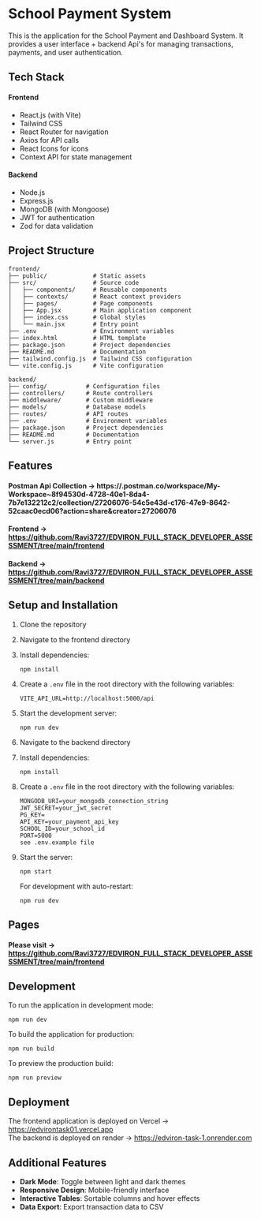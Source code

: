 # School Payment System  

This is the application for the School Payment and Dashboard System. It provides a user interface + backend Api's for managing transactions, payments, and user authentication.  

## Tech Stack 
 
#### Frontend  
- React.js (with Vite) 
- Tailwind CSS 
- React Router for navigation 
- Axios for API calls 
- React Icons for icons 
- Context API for state management 

#### Backend  
- Node.js
- Express.js
- MongoDB (with Mongoose)
- JWT for authentication
- Zod for data validation


## Project Structure 

``` 
frontend/ 
├── public/             # Static assets 
├── src/                # Source code 
│   ├── components/     # Reusable components 
│   ├── contexts/       # React context providers 
│   ├── pages/          # Page components 
│   ├── App.jsx         # Main application component 
│   ├── index.css       # Global styles 
│   └── main.jsx        # Entry point 
├── .env                # Environment variables 
├── index.html          # HTML template 
├── package.json        # Project dependencies 
├── README.md           # Documentation 
├── tailwind.config.js  # Tailwind CSS configuration 
└── vite.config.js      # Vite configuration 
``` 

```      
backend/
├── config/           # Configuration files 
├── controllers/      # Route controllers 
├── middleware/       # Custom middleware 
├── models/           # Database models 
├── routes/           # API routes 
├── .env              # Environment variables  
├── package.json      # Project dependencies  
├── README.md         # Documentation  
└── server.js         # Entry point  
```  

## Features  

#### Postman Api Collection -> https://.postman.co/workspace/My-Workspace~8f94530d-4728-40e1-8da4-7b7e132212c2/collection/27206076-54c5e43d-c176-47e9-8642-52caac0ecd06?action=share&creator=27206076 
#### Frontend -> https://github.com/Ravi3727/EDVIRON_FULL_STACK_DEVELOPER_ASSESSMENT/tree/main/frontend  
#### Backend -> https://github.com/Ravi3727/EDVIRON_FULL_STACK_DEVELOPER_ASSESSMENT/tree/main/backend 

## Setup and Installation  

1. Clone the repository  
2. Navigate to the frontend directory  
3. Install dependencies:  
   ``` 
   npm install 
   ```  
4. Create a `.env` file in the root directory with the following variables: 
   ``` 
   VITE_API_URL=http://localhost:5000/api 
   ``` 
5. Start the development server:  
   ``` 
   npm run dev 
   ```  
6.  Navigate to the backend directory   
7. Install dependencies:  
   ``` 
   npm install 
   ``` 
8. Create a `.env` file in the root directory with the following variables:  
   ```  
   MONGODB_URI=your_mongodb_connection_string 
   JWT_SECRET=your_jwt_secret 
   PG_KEY=  
   API_KEY=your_payment_api_key 
   SCHOOL_ID=your_school_id 
   PORT=5000
   see .env.example file 
   ``` 
9. Start the server:   
   ```  
   npm start  
   ```  
   
   For development with auto-restart:    
   ```   
   npm run dev   
   ```  

## Pages  

#### Please visit -> https://github.com/Ravi3727/EDVIRON_FULL_STACK_DEVELOPER_ASSESSMENT/tree/main/frontend  

## Development 

To run the application in development mode: 

``` 
npm run dev 
``` 

To build the application for production: 

``` 
npm run build 
``` 

To preview the production build: 

``` 
npm run preview 
``` 

## Deployment 

The frontend application is deployed on Vercel -> https://edvirontask01.vercel.app   
The backend is deployed on render -> https://edviron-task-1.onrender.com  

## Additional Features  

- **Dark Mode**: Toggle between light and dark themes 
- **Responsive Design**: Mobile-friendly interface 
- **Interactive Tables**: Sortable columns and hover effects 
- **Data Export**: Export transaction data to CSV 
